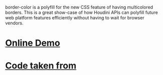 border-color is a polyfill for the new CSS feature of having multicolored borders.
This is a great show-case of how Houdini APIs can polyfill
future web platform features efficiently without having to wait for browser vendors.

# [Online Demo](https://hospodarets.com/demos/houdini-multiple-border/)

# [Code taken from](https://github.com/GoogleChrome/houdini-samples/tree/master/paint-worklet/border-color)